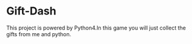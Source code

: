 # Gift-Dash
This project is powered by Python4.In this game you will just collect the gifts from me and python.
